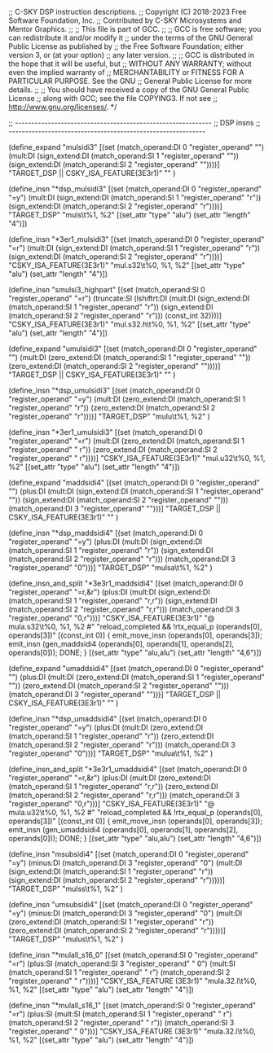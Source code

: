 ;; C-SKY DSP instruction descriptions.
;; Copyright (C) 2018-2023 Free Software Foundation, Inc.
;; Contributed by C-SKY Microsystems and Mentor Graphics.
;;
;; This file is part of GCC.
;;
;; GCC is free software; you can redistribute it and/or modify it
;; under the terms of the GNU General Public License as published by
;; the Free Software Foundation; either version 3, or (at your option)
;; any later version.
;;
;; GCC is distributed in the hope that it will be useful, but
;; WITHOUT ANY WARRANTY; without even the implied warranty of
;; MERCHANTABILITY or FITNESS FOR A PARTICULAR PURPOSE.  See the GNU
;; General Public License for more details.
;;
;; You should have received a copy of the GNU General Public License
;; along with GCC; see the file COPYING3.  If not see
;; <http://www.gnu.org/licenses/>.  */

;; ------------------------------------------------------------
;; DSP insns
;; ------------------------------------------------------------

(define_expand "mulsidi3"
  [(set (match_operand:DI			   0 "register_operand" "")
	(mult:DI (sign_extend:DI (match_operand:SI 1 "register_operand" ""))
		 (sign_extend:DI (match_operand:SI 2 "register_operand" ""))))]
  "TARGET_DSP || CSKY_ISA_FEATURE(3E3r1)"
  ""
)

(define_insn "*dsp_mulsidi3"
  [(set (match_operand:DI			   0 "register_operand" "=y")
	(mult:DI (sign_extend:DI (match_operand:SI 1 "register_operand" "r"))
		 (sign_extend:DI (match_operand:SI 2 "register_operand" "r"))))]
  "TARGET_DSP"
  "muls\t%1, %2"
  [(set_attr "type" "alu")
   (set_attr "length" "4")])

(define_insn "*3er1_mulsidi3"
  [(set (match_operand:DI			   0 "register_operand" "=r")
	(mult:DI (sign_extend:DI (match_operand:SI 1 "register_operand" "r"))
		 (sign_extend:DI (match_operand:SI 2 "register_operand" "r"))))]
  "CSKY_ISA_FEATURE(3E3r1)"
  "mul.s32\t%0, %1, %2"
  [(set_attr "type" "alu")
   (set_attr "length" "4")])

(define_insn "smulsi3_highpart"
  [(set (match_operand:SI 0 "register_operand" "=r")
	(truncate:SI
	  (lshiftrt:DI (mult:DI (sign_extend:DI (match_operand:SI 1 "register_operand" "r"))
				(sign_extend:DI (match_operand:SI 2 "register_operand" "r")))
                       (const_int 32))))]
  "CSKY_ISA_FEATURE(3E3r1)"
  "mul.s32.h\t%0, %1, %2"
  [(set_attr "type" "alu")
   (set_attr "length" "4")])

(define_expand "umulsidi3"
  [(set (match_operand:DI			   0 "register_operand" "")
	(mult:DI (zero_extend:DI (match_operand:SI 1 "register_operand" ""))
		 (zero_extend:DI (match_operand:SI 2 "register_operand" ""))))]
  "TARGET_DSP || CSKY_ISA_FEATURE(3E3r1)"
  ""
)

(define_insn "*dsp_umulsidi3"
  [(set (match_operand:DI			   0 "register_operand" "=y")
	(mult:DI (zero_extend:DI (match_operand:SI 1 "register_operand" "r"))
		 (zero_extend:DI (match_operand:SI 2 "register_operand" "r"))))]
  "TARGET_DSP"
  "mulu\t%1, %2"
)

(define_insn "*3er1_umulsidi3"
  [(set (match_operand:DI			   0 "register_operand" "=r")
	(mult:DI (zero_extend:DI (match_operand:SI 1 "register_operand" " r"))
		 (zero_extend:DI (match_operand:SI 2 "register_operand" " r"))))]
  "CSKY_ISA_FEATURE(3E3r1)"
  "mul.u32\t%0, %1, %2"
  [(set_attr "type" "alu")
   (set_attr "length" "4")])

(define_expand "maddsidi4"
  [(set (match_operand:DI				    0 "register_operand" "")
	(plus:DI (mult:DI (sign_extend:DI (match_operand:SI 1 "register_operand" ""))
			  (sign_extend:DI (match_operand:SI 2 "register_operand" "")))
		 (match_operand:DI			    3 "register_operand" "")))]
  "TARGET_DSP || CSKY_ISA_FEATURE(3E3r1)"
  ""
)

(define_insn "*dsp_maddsidi4"
  [(set (match_operand:DI				    0 "register_operand" "=y")
	(plus:DI (mult:DI (sign_extend:DI (match_operand:SI 1 "register_operand" "r"))
			  (sign_extend:DI (match_operand:SI 2 "register_operand" "r")))
		 (match_operand:DI			    3 "register_operand" "0")))]
  "TARGET_DSP"
  "mulsa\t%1, %2"
)

(define_insn_and_split "*3e3r1_maddsidi4"
  [(set (match_operand:DI				    0 "register_operand" "=r,&r")
	(plus:DI (mult:DI (sign_extend:DI (match_operand:SI 1 "register_operand" "r,r"))
			  (sign_extend:DI (match_operand:SI 2 "register_operand" "r,r")))
		 (match_operand:DI			    3 "register_operand" "0,r")))]
  "CSKY_ISA_FEATURE(3E3r1)"
  "@
   mula.s32\t%0, %1, %2
   #"
  "reload_completed && !rtx_equal_p (operands[0], operands[3])"
  [(const_int 0)]
  {
    emit_move_insn (operands[0], operands[3]);
    emit_insn (gen_maddsidi4 (operands[0], operands[1], operands[2], operands[0]));
    DONE;
  }
  [(set_attr "type" "alu,alu")
   (set_attr "length" "4,6")])

(define_expand "umaddsidi4"
  [(set (match_operand:DI				    0 "register_operand" "")
	(plus:DI (mult:DI (zero_extend:DI (match_operand:SI 1 "register_operand" ""))
			  (zero_extend:DI (match_operand:SI 2 "register_operand" "")))
		 (match_operand:DI			    3 "register_operand" "")))]
  "TARGET_DSP || CSKY_ISA_FEATURE(3E3r1)"
  ""
)

(define_insn "*dsp_umaddsidi4"
  [(set (match_operand:DI				    0 "register_operand" "=y")
	(plus:DI (mult:DI (zero_extend:DI (match_operand:SI 1 "register_operand" "r"))
			  (zero_extend:DI (match_operand:SI 2 "register_operand" "r")))
		 (match_operand:DI			    3 "register_operand" "0")))]
  "TARGET_DSP"
  "mulua\t%1, %2"
)

(define_insn_and_split "*3e3r1_umaddsidi4"
  [(set (match_operand:DI				    0 "register_operand" "=r,&r")
	(plus:DI (mult:DI (zero_extend:DI (match_operand:SI 1 "register_operand" "r,r"))
			  (zero_extend:DI (match_operand:SI 2 "register_operand" "r,r")))
		 (match_operand:DI			    3 "register_operand" "0,r")))]
  "CSKY_ISA_FEATURE(3E3r1)"
  "@
   mula.u32\t%0, %1, %2
   #"
  "reload_completed && !rtx_equal_p (operands[0], operands[3])"
  [(const_int 0)]
  {
    emit_move_insn (operands[0], operands[3]);
    emit_insn (gen_umaddsidi4 (operands[0], operands[1], operands[2], operands[0]));
    DONE;
  }
  [(set_attr "type" "alu,alu")
   (set_attr "length" "4,6")])

(define_insn "msubsidi4"
  [(set (match_operand:DI				     0 "register_operand" "=y")
	(minus:DI (match_operand:DI			     3 "register_operand" "0")
		  (mult:DI (sign_extend:DI (match_operand:SI 1 "register_operand" "r"))
			   (sign_extend:DI (match_operand:SI 2 "register_operand" "r")))))]
  "TARGET_DSP"
  "mulss\t%1, %2"
)

(define_insn "umsubsidi4"
  [(set (match_operand:DI				     0 "register_operand" "=y")
	(minus:DI (match_operand:DI			     3 "register_operand" "0")
		  (mult:DI (zero_extend:DI (match_operand:SI 1 "register_operand" "r"))
			   (zero_extend:DI (match_operand:SI 2 "register_operand" "r")))))]
  "TARGET_DSP"
  "mulus\t%1, %2"
)

(define_insn "*mulall_s16_0"
  [(set (match_operand:SI 0 "register_operand"			 "=r")
	(plus:SI (match_operand:SI 3 "register_operand"		 " 0")
		 (mult:SI (match_operand:SI 1 "register_operand" " r")
			  (match_operand:SI 2 "register_operand" " r"))))]
  "CSKY_ISA_FEATURE (3E3r1)"
  "mula.32.l\t%0, %1, %2"
  [(set_attr "type" "alu")
   (set_attr "length" "4")])

(define_insn "*mulall_s16_1"
  [(set (match_operand:SI 0 "register_operand"			 "=r")
	(plus:SI (mult:SI (match_operand:SI 1 "register_operand" " r")
			  (match_operand:SI 2 "register_operand" " r"))
		 (match_operand:SI 3 "register_operand"		 " 0")))]
  "CSKY_ISA_FEATURE (3E3r1)"
  "mula.32.l\t%0, %1, %2"
  [(set_attr "type" "alu")
   (set_attr "length" "4")])
